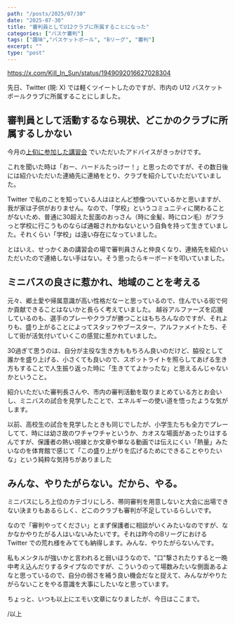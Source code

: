 ```yaml
---
path: "/posts/2025/07/30"
date: "2025-07-30"
title: "審判員としてU12クラブに所属することになった"
categories: ["バスケ審判"]
tags: ["趣味","バスケットボール", "Bリーグ", "審判"]
excerpt: ""
type: "post"
---
```

https://x.com/Kill_In_Sun/status/1949092016627028304

先日、Twitter (現: X) では軽くツイートしたのですが、市内の U12 バスケットボールクラブに所属することにしました。

## 審判員として活動するなら現状、どこかのクラブに所属するしかない

今月の[上旬に参加した講習会](https://blog.killinsun.com/posts/2025/07/13) でいただいたアドバイスがきっかけです。

これを聞いた時は「おー、ハードルたっけー！」と思ったのですが、その数日後には紹介いただいた連絡先に連絡をとり、クラブを紹介していただいていました。

Twitter で私のことを知っている人はほとんど想像ついているかと思いますが、我が家は子供がおりません。なので、「学校」というコミュニティに関わることがないため、普通に30超えた髭面のおっさん（時に金髪、時にロン毛）がフラっと学校に行こうものならば通報されかねないという自負を持って生きていました。それくらい「学校」は遠い存在になっていました。

とはいえ、せっかくあの講習会の場で審判員さんと仲良くなり、連絡先を紹介いただいたので連絡しない手はない。そう思ったらキーボードを叩いていました。

## ミニバスの良さに惹かれ、地域のことを考える

元々、郷土愛や帰属意識が高い性格だなーと思っているので、住んでいる街で何か貢献できることはないかと長らく考えていました。
越谷アルファーズを応援しているのも、選手のプレーやクラブが勝つことはもちろんなのですが、それよりも、盛り上がることによってスタッフやブースター、アルファメイトたち、そして街が活気付いていくこの感覚に惹かれていました。

30過ぎて思うのは、自分が主役な生き方ももちろん良いのだけど、脇役として誰かを盛り上げる、小さくても良いので、スポットライトを照らしてあげる生き方もすることで人生振り返った時に「生きててよかったな」と思えるんじゃないかということ。

紹介いただいた審判長さんや、市内の審判活動を取りまとめている方とお会いし、ミニバスの試合を見学したことで、エネルギーの使い道を悟ったような気がします。

以前、高校生の試合を見学したときも同じでしたが、小学生たちも全力でプレーしてて、時には幼さ故のワチャワチャというか、カオスな場面があったりはするんですが、保護者の熱い視線とか文章や単なる動画では伝えにくい「熱量」みたいなのを体育館で感じて「この盛り上がりを広げるためにできることやりたいな」という純粋な気持ちがありました

## みんな、やりたがらない。だから、やる。

ミニバスにしろ上位のカテゴリにしろ、帯同審判を用意しないと大会に出場できない決まりもあるらしく、どこのクラブも審判が不足しているらしいです。

なので「審判やってください」とまず保護者に相談がいくみたいなのですが、なかなかやりたがる人はいないみたいです。それは昨今のBリーグにおける Twitter での荒れ様をみてても納得します。みんな、やりたがらないんです。

私もメンタルが強いかと言われると弱いほうなので、"口"撃されたりすると一晩中考え込んだりするタイプなのですが、こういうのって場数みたいな側面あるよなと思っているので、自分の弱さを補う良い機会だなと捉えて、みんながやりたがらないことをやる意識を大事にしたいなと思っています。


ちょっと、いつも以上にエモい文章になりましたが、今日はここまで。

/以上

